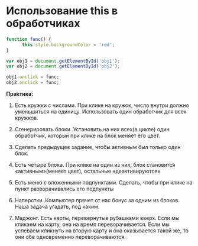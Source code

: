 # Использование this в обработчиках

```js
function func() {
      this.style.backgroundColor = 'red';
}

var obj1 = document.getElementById('obj1');
var obj2 = document.getElementById('obj2');

obj1.onclick = func;
obj2.onclick = func;
```

**Практика:**

1. Есть кружки с числами. При клике на кружок, число внутри должно уменьшиться на единицу. Использовать один обработчик для всех кружков.

2. Сгенерировать блоки. Установить на них всех(в цикле) один обработчик, который при клике на блок меняет его цвет.

3. Сделать предыдущее задание, чтобы активным был только один блок.  

4. Есть четыре блока. При клике на один из них, блок становится «активным»(меняет цвет), остальные «деактивируются»

5. Есть меню с вложенными подпунктами. Сделать, чтобы при клике на пункт разворачивались его подпункты

6. Наперстки. Компьютер прячет от нас бонус за одним из блоков. Наша задача угадать, под каким.

7. Маджонг. Есть карты, перевернутые рубашками вверх. Если мы кликаем на карту, она на время переворачивается. Если мы успеваем кликнуть на вторую карту и она оказывается такой же, то они обе одновременно переворачиваются.